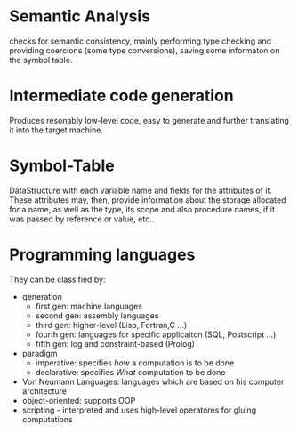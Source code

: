 # Semantic Analysis

checks for semantic consistency, mainly performing type checking and providing coercions (some type conversions), saving some informaton on the symbol table.

# Intermediate code generation

Produces resonably low-level code, easy to generate and further translating it into the target machine.

# Symbol-Table

DataStructure with each variable name and fields for the attributes of it. These attributes may, then, provide information about the storage allocated for a name, as well as the type, its scope and also procedure names, if it was passed by reference or value, etc..

# Programming languages

They can be classified by:

-	generation
	-	first gen: machine languages
	- second gen: assembly languages
	- third gen: higher-level (Lisp, Fortran,C ...)
	- fourth gen: languages for specific applicaiton (SQL, Postscript ...)
	- fifth gen: log and constraint-based (Prolog)
- paradigm
	-	imperative: specifies *how* a computation is to be done
	- declarative: specifies *What* computation to be done
- Von Neumann Languages: languages which are based on his computer architecture
- object-oriented: supports OOP
- scripting - interpreted and uses high-level operatores for gluing computations
